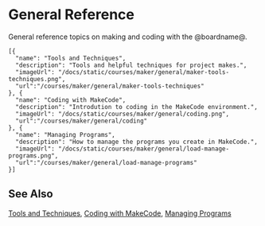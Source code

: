 # General Reference

General reference topics on making and coding with the @boardname@.

```codecard
[{
  "name": "Tools and Techniques",
  "description": "Tools and helpful techniques for project makes.",
  "imageUrl": "/docs/static/courses/maker/general/maker-tools-techniques.png",
  "url":"/courses/maker/general/maker-tools-techniques"
}, {
  "name": "Coding with MakeCode",
  "description": "Introdution to coding in the MakeCode environment.",
  "imageUrl": "/docs/static/courses/maker/general/coding.png",
  "url":"/courses/maker/general/coding"
}, {
  "name": "Managing Programs",
  "description": "How to manage the programs you create in MakeCode.",
  "imageUrl": "/docs/static/courses/maker/general/load-manage-programs.png",
  "url":"/courses/maker/general/load-manage-programs"
}]
```

## See Also

[Tools and Techniques](/courses/maker/general/maker-tools-techniques),
[Coding with MakeCode](/courses/maker/general/coding),
[Managing Programs](/courses/maker/general/load-manage-programs)

